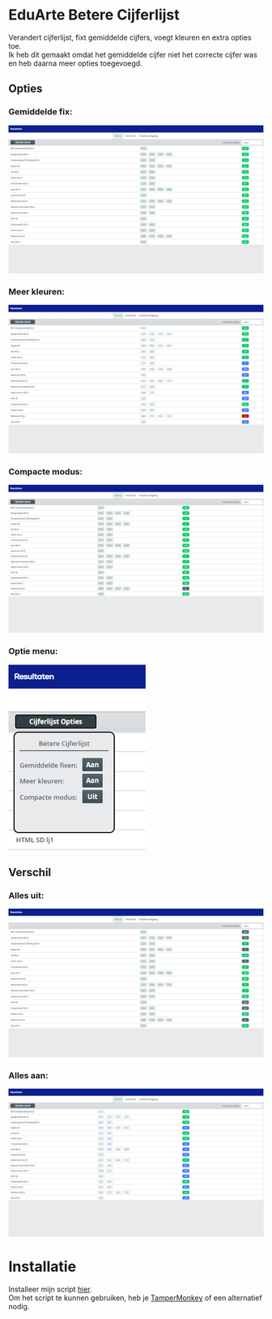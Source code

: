 # EduArte Betere Cijferlijst
Verandert cijferlijst, fixt gemiddelde cijfers, voegt kleuren en extra opties toe.\
Ik heb dit gemaakt omdat het gemiddelde cijfer niet het correcte cijfer was en heb daarna meer opties toegevoegd. 

## Opties
### Gemiddelde fix:
![Gemiddelde fix](img/gemiddelde.png?raw=true "Gemiddelde Fix")

### Meer kleuren:
![Meer kleuren](img/kleuren.png?raw=true "Meer kleuren")

### Compacte modus:
![Compacte modus](img/compact.png?raw=true "Compacte modus")

### Optie menu:
![Menu](img/menu.png?raw=true "Menu")

## Verschil
### Alles uit:
![Alles uit](img/alles_uit.png?raw=true "Alles uit")

### Alles aan:
![Alles aan](img/alles_aan.png?raw=true "Alles aan")


# Installatie
Installeer mijn script [hier](https://greasyfork.org/en/scripts/447574-eduarte-betere-cijferlijst).\
Om het script te kunnen gebruiken, heb je [TamperMonkey](https://www.tampermonkey.net/) of een alternatief nodig.